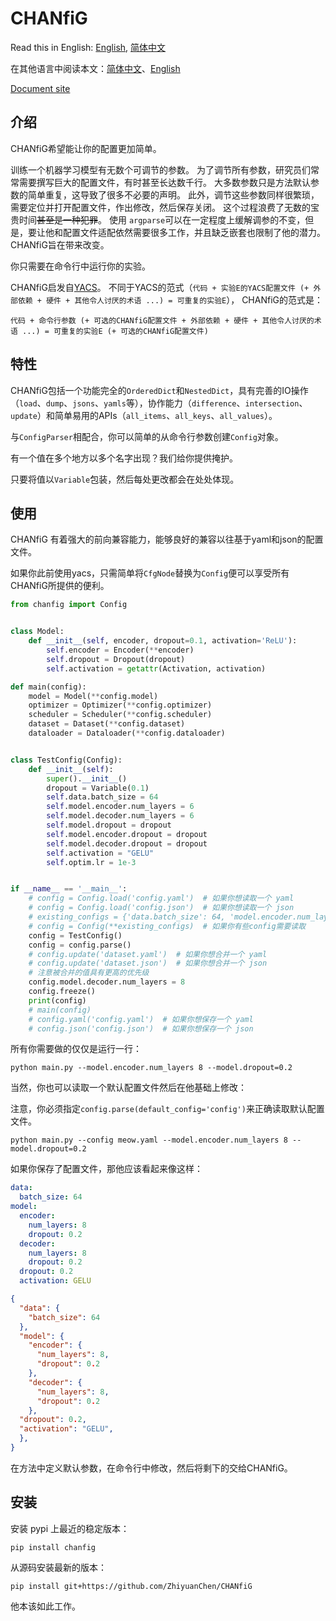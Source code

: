 # CHANfiG

Read this in English: [English](README.md), [简体中文](README.cn.md)

在其他语言中阅读本文：[简体中文](README.cn.md)、[English](README.md)

[Document site](https://chanfig.danling.org)

## 介绍

CHANfiG希望能让你的配置更加简单。

训练一个机器学习模型有无数个可调节的参数。
为了调节所有参数，研究员们常常需要撰写巨大的配置文件，有时甚至长达数千行。
大多数参数只是方法默认参数的简单重复，这导致了很多不必要的声明。
此外，调节这些参数同样很繁琐，需要定位并打开配置文件，作出修改，然后保存关闭。
这个过程浪费了无数的宝贵时间~~甚至是一种犯罪~~。
使用 `argparse`可以在一定程度上缓解调参的不变，但是，要让他和配置文件适配依然需要很多工作，并且缺乏嵌套也限制了他的潜力。
CHANfiG旨在带来改变。

你只需要在命令行中运行你的实验。

CHANfiG启发自[YACS](https://github.com/rbgirshick/yacs)。
不同于YACS的范式（`代码 + 实验E的YACS配置文件 (+ 外部依赖 + 硬件 + 其他令人讨厌的术语 ...) = 可重复的实验E`），
CHANfiG的范式是：

`代码 + 命令行参数 (+ 可选的CHANfiG配置文件 + 外部依赖 + 硬件 + 其他令人讨厌的术语 ...) = 可重复的实验E (+ 可选的CHANfiG配置文件)`

## 特性

CHANfiG包括一个功能完全的`OrderedDict`和`NestedDict`，具有完善的IO操作（`load`、`dump`、`jsons`、`yamls`等），协作能力（`difference`、`intersection`、`update`）和简单易用的APIs（`all_items`、`all_keys`、`all_values`）。

与`ConfigParser`相配合，你可以简单的从命令行参数创建`Config`对象。

有一个值在多个地方以多个名字出现？我们给你提供掩护。

只要将值以`Variable`包装，然后每处更改都会在处处体现。

## 使用

CHANfiG 有着强大的前向兼容能力，能够良好的兼容以往基于yaml和json的配置文件。

如果你此前使用yacs，只需简单将`CfgNode`替换为`Config`便可以享受所有CHANfiG所提供的便利。

```python
from chanfig import Config


class Model:
    def __init__(self, encoder, dropout=0.1, activation='ReLU'):
        self.encoder = Encoder(**encoder)
        self.dropout = Dropout(dropout)
        self.activation = getattr(Activation, activation)

def main(config):
    model = Model(**config.model)
    optimizer = Optimizer(**config.optimizer)
    scheduler = Scheduler(**config.scheduler)
    dataset = Dataset(**config.dataset)
    dataloader = Dataloader(**config.dataloader)


class TestConfig(Config):
    def __init__(self):
        super().__init__()
        dropout = Variable(0.1)
        self.data.batch_size = 64
        self.model.encoder.num_layers = 6
        self.model.decoder.num_layers = 6
        self.model.dropout = dropout
        self.model.encoder.dropout = dropout
        self.model.decoder.dropout = dropout
        self.activation = "GELU"
        self.optim.lr = 1e-3


if __name__ == '__main__':
    # config = Config.load('config.yaml')  # 如果你想读取一个 yaml
    # config = Config.load('config.json')  # 如果你想读取一个 json
    # existing_configs = {'data.batch_size': 64, 'model.encoder.num_layers': 8}
    # config = Config(**existing_configs)  # 如果你有些config需要读取
    config = TestConfig()
    config = config.parse()
    # config.update('dataset.yaml')  # 如果你想合并一个 yaml
    # config.update('dataset.json')  # 如果你想合并一个 json
    # 注意被合并的值具有更高的优先级
    config.model.decoder.num_layers = 8
    config.freeze()
    print(config)
    # main(config)
    # config.yaml('config.yaml')  # 如果你想保存一个 yaml
    # config.json('config.json')  # 如果你想保存一个 json
```

所有你需要做的仅仅是运行一行：

```shell
python main.py --model.encoder.num_layers 8 --model.dropout=0.2
```

当然，你也可以读取一个默认配置文件然后在他基础上修改：

注意，你必须指定`config.parse(default_config='config')`来正确读取默认配置文件。

```shell
python main.py --config meow.yaml --model.encoder.num_layers 8 --model.dropout=0.2
```

如果你保存了配置文件，那他应该看起来像这样：

```yaml
data:
  batch_size: 64
model:
  encoder:
    num_layers: 8
    dropout: 0.2
  decoder:
    num_layers: 8
    dropout: 0.2
  dropout: 0.2
  activation: GELU
```

```json
{
  "data": {
    "batch_size": 64
  },
  "model": {
    "encoder": {
      "num_layers": 8,
      "dropout": 0.2
    },
    "decoder": {
      "num_layers": 8,
      "dropout": 0.2
    },
  "dropout": 0.2,
  "activation": "GELU",
  },
}
```

在方法中定义默认参数，在命令行中修改，然后将剩下的交给CHANfiG。

## 安装

安装 pypi 上最近的稳定版本：

```shell
pip install chanfig
```

从源码安装最新的版本：

```shell
pip install git+https://github.com/ZhiyuanChen/CHANfiG
```

他本该如此工作。
